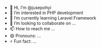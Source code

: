 - 👋 Hi, I’m @jusepohyi
- 👀 I’m interested in PHP development
- 🌱 I’m currently learning Laravel Framework
- 💞️ I’m looking to collaborate on ...
- 📫 How to reach me ...
- 😄 Pronouns: ...
- ⚡ Fun fact: ...

<!---
jusepohyi/jusepohyi is a ✨ special ✨ repository because its `README.md` (this file) appears on your GitHub profile.
You can click the Preview link to take a look at your changes.
--->
